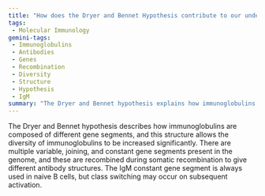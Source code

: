 ```yaml
---
title: "How does the Dryer and Bennet Hypothesis contribute to our understanding of immunoglobulin gene structure?"
tags:
 - Molecular Immunology
gemini-tags:
 - Immunoglobulins
 - Antibodies
 - Genes
 - Recombination
 - Diversity
 - Structure
 - Hypothesis
 - IgM
summary: "The Dryer and Bennet hypothesis explains how immunoglobulins achieve diversity through the recombination of multiple variable, joining, and constant gene segments during somatic recombination, allowing for the creation of a wide range of antibody structures."
---
```

The Dryer and Bennet hypothesis describes how immunoglobulins are composed of different gene segments, and this structure allows the diversity of immunoglobulins to be increased significantly. There are multiple variable, joining, and constant gene segments present in the genome, and these are recombined during somatic recombination to give different antibody structures. The IgM constant gene segment is always used in naive B cells, but class switching may occur on subsequent activation.